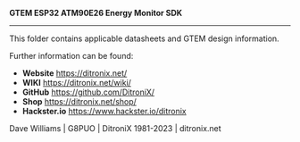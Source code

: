 **GTEM ESP32 ATM90E26 Energy Monitor SDK**

------------

This folder contains applicable datasheets and GTEM design information.




Further information can be found:

- **Website** https://ditronix.net/
- **WIKI**  https://ditronix.net/wiki/
- **GitHub**  https://github.com/DitroniX/
- **Shop**  https://ditronix.net/shop/
- **Hackster.io** https://www.hackster.io/ditronix

Dave Williams | G8PUO | DitroniX 1981-2023 | ditronix.net

